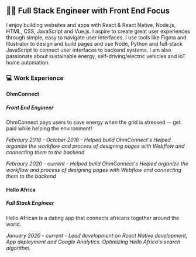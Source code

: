 ## 👨‍💻 Full Stack Engineer with Front End Focus


I enjoy building websites and apps with React & React Native, Node.js, HTML, CSS, JavaScript and Vue.js. I aspire to create great user experiences through simple, easy to navigate user interfaces. I use tools like Figma and Illustrator to design and build pages and use Node, Python and full-stack JavaScript to connect user interfaces to backend systems. I am also passionate about sustainable energy, self-driving/electric vehicles and IoT home automation.

### 💻 Work Experience

#### OhmConnect
##### Front End Engineer
OhmConnect pays users to save energy when the grid is stressed -- get paid while helping the environment!

*Febraury 2018 - October 2018 - Helped build OhmConnect's Helped organize the workflow and process of designing pages with Webflow and connecting them to the backend*

*Febraury 2020 - current - Helped build OhmConnect's Helped organize the workflow and process of designing pages with Webflow and connecting them to the backend*

#### Hello Africa
##### Full Stack Engineer
Hello African is a dating app that connects africans together around the world.

*January 2020 - current - Lead development on React Native development, App deployment and Google Analytics. Optimizing Hello Africa's search algorithm.*
